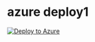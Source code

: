 # azure deploy1
[![Deploy to Azure](http://azuredeploy.net/deploybutton.png)](https://azuredeploy.net/)

